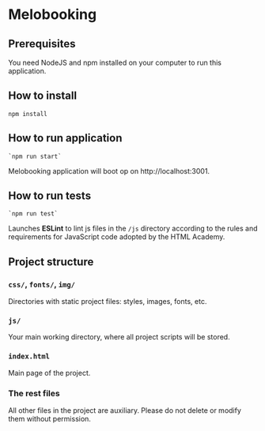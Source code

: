 # Melobooking

## Prerequisites

You need NodeJS and npm installed on your computer to run this application.

## How to install

``` shell
npm install
```

## How to run application

``` shell
`npm run start`
```

Melobooking application will boot op on http://localhost:3001.

## How to run tests

``` shell
`npm run test`
```

Launches **ESLint** to lint js files in the `/js` directory according to the rules and requirements for JavaScript code adopted by the HTML Academy.

## Project structure

### `css/`, `fonts/`, `img/`

Directories with static project files: styles, images, fonts, etc.

### `js/`

Your main working directory, where all project scripts will be stored.

### `index.html`

Main page of the project.

### The rest files

All other files in the project are auxiliary. Please do not delete or modify them without permission.

